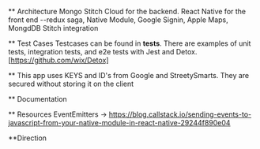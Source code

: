 

** Architecture
Mongo Stitch Cloud for the backend.
React Native for the front end 
   --redux saga, Native Module, Google Signin, Apple Maps, MongdDB Stitch integration



** Test Cases
 Testcases can be found in __tests__. There are examples of unit tests, integration tests, and e2e tests with Jest and Detox. [https://github.com/wix/Detox]


** This app uses KEYS and ID's from Google and StreetySmarts.  They are secured without storing it on the client

** Documentation


** Resources
EventEmitters -> https://blog.callstack.io/sending-events-to-javascript-from-your-native-module-in-react-native-29244f890e04


**Direction